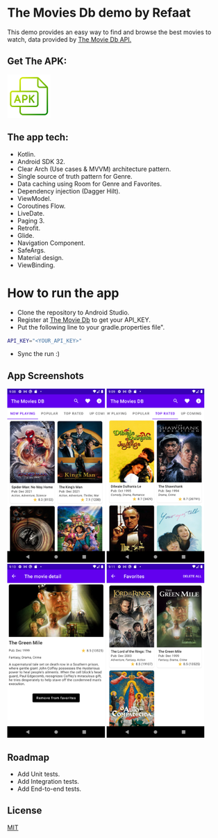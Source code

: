 # The Movies Db demo by Refaat

This demo provides an easy way to find and browse the best movies to watch, data provided by <a href='https://www.themoviedb.org/'>The Movie Db API.</a>

## Get The APK:

<a href='theDebugAPK/app-debug.apk'>
<img alt='Get The APK' src="screenshots/apk-file.png" height="100" /></a>

## The app tech:

- Kotlin.
- Android SDK 32.
- Clear Arch (Use cases & MVVM) architecture pattern.
- Single source of truth pattern for Genre.
- Data caching using Room for Genre and Favorites.
- Dependency injection (Dagger Hilt).
- ViewModel.
- Coroutines Flow.
- LiveDate.
- Paging 3.
- Retrofit.
- Glide.
- Navigation Component.
- SafeArgs.
- Material design.
- ViewBinding.

# How to run the app

- Clone the repository to Android Studio.
- Register at <a href='https://www.themoviedb.org/documentation/api'>The Movie Db</a> to get your API_KEY.
- Put the following line to your gradle.properties file".

```bash
API_KEY="<YOUR_API_KEY>"
```

- Sync the run :)

## App Screenshots

<p float="left">
<img src="screenshots/sc01.png" height="400" alt="Screenshot"/> 
<img src="screenshots/sc02.png" height="400" alt="Screenshot"/> 
<img src="screenshots/sc03.png" height="400" alt="Screenshot"/> 
<img src="screenshots/sc04.png" height="400" alt="Screenshot"/> 
</p>

## Roadmap

- Add Unit tests.
- Add Integration tests.
- Add End-to-end tests.

## License

[MIT](https://choosealicense.com/licenses/mit/)